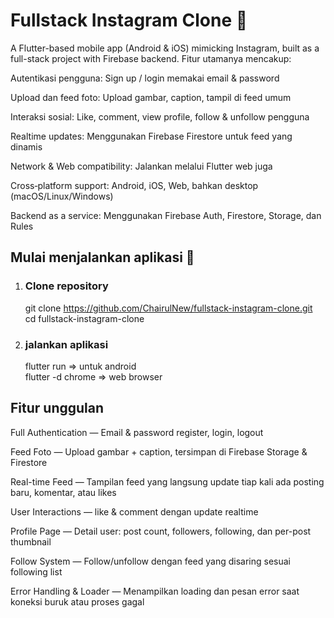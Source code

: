 # Fullstack Instagram Clone 📱

A Flutter-based mobile app (Android & iOS) mimicking Instagram, built as a full-stack project with Firebase backend. Fitur utamanya mencakup:

Autentikasi pengguna: Sign up / login memakai email & password

Upload dan feed foto: Upload gambar, caption, tampil di feed umum

Interaksi sosial: Like, comment, view profile, follow & unfollow pengguna

Realtime updates: Menggunakan Firebase Firestore untuk feed yang dinamis

Network & Web compatibility: Jalankan melalui Flutter web juga

Cross‑platform support: Android, iOS, Web, bahkan desktop (macOS/Linux/Windows)

Backend as a service: Menggunakan Firebase Auth, Firestore, Storage, dan Rules

## Mulai menjalankan aplikasi 🚀

1. ### Clone repository
   git clone https://github.com/ChairulNew/fullstack-instagram-clone.git
   <br> cd fullstack-instagram-clone

2. ### jalankan aplikasi

   flutter run => untuk android
   <br>
   flutter -d chrome => web browser

## Fitur unggulan 

Full Authentication — Email & password register, login, logout

Feed Foto — Upload gambar + caption, tersimpan di Firebase Storage & Firestore

Real-time Feed — Tampilan feed yang langsung update tiap kali ada posting baru, komentar, atau likes

User Interactions — like & comment dengan update realtime

Profile Page — Detail user: post count, followers, following, dan per-post thumbnail

Follow System — Follow/unfollow dengan feed yang disaring sesuai following list

Error Handling & Loader — Menampilkan loading dan pesan error saat koneksi buruk atau proses gagal




